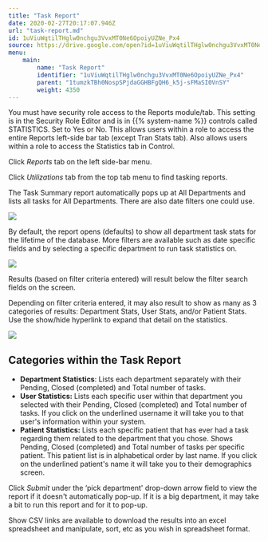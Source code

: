 ```yaml
---
title: "Task Report"
date: 2020-02-27T20:17:07.946Z
url: "task-report.md"
id: 1uViuWqtilTHglw0nchgu3VvxMT0Ne6OpoiyUZNe_Px4
source: https://drive.google.com/open?id=1uViuWqtilTHglw0nchgu3VvxMT0Ne6OpoiyUZNe_Px4
menu:
    main:
        name: "Task Report"
        identifier: "1uViuWqtilTHglw0nchgu3VvxMT0Ne6OpoiyUZNe_Px4"
        parent: "1tumzkTBh0NospSPjdaGGHBFgQH6_k5j-sFMaSI0VnSY"
        weight: 4350
---
```

You must have security role access to the Reports module/tab. This setting is in the Security Role Editor and is in {{% system-name %}} controls called STATISTICS. Set to Yes or No. This allows users within a role to access the entire Reports left-side bar tab (except Tran Stats tab). Also allows users within a role to access the Statistics tab in Control.

Click *Reports* tab on the left side-bar menu.

Click *Utilizations* tab from the top tab menu to find tasking reports.

The Task Summary report automatically pops up at All Departments and lists all tasks for All Departments. There are also date filters one could use.

![](external_files/86591d2bd93a3dc591426b372ce88021.png)

By default, the report opens (defaults) to show all department task stats for the lifetime of the database. More filters are available such as date specific fields and by selecting a specific department to run task statistics on.

![](external_files/717f76ec3c5d5100cbc01b32d398d68c.png)

Results (based on filter criteria entered) will result below the filter search fields on the screen.

Depending on filter criteria entered, it may also result to show as many as 3 categories of results: Department Stats, User Stats, and/or Patient Stats. Use the show/hide hyperlink to expand that detail on the statistics.

![](external_files/7f33e544bde0e089c9c9ebff68e0318c.png)

## Categories within the Task Report

* <strong>Department Statistics</strong>: Lists each department separately with their Pending, Closed (completed) and Total number of tasks.
* <strong>User Statistics:</strong> Lists each specific user within that department you selected with their Pending, Closed (completed) and Total number of tasks. If you click on the underlined username it will take you to that user's information within your system.
* <strong>Patient Statistics:</strong> Lists each specific patient that has ever had a task regarding them related to the department that you chose. Shows Pending, Closed (completed) and Total number of tasks per specific patient. This patient list is in alphabetical order by last name. If you click on the underlined patient's name it will take you to their demographics screen.

Click *Submit* under the ‘pick department' drop-down arrow field to view the report if it doesn't automatically pop-up. If it is a big department, it may take a bit to run this report and for it to pop-up.

Show CSV links are available to download the results into an excel spreadsheet and manipulate, sort, etc as you wish in spreadsheet format.

